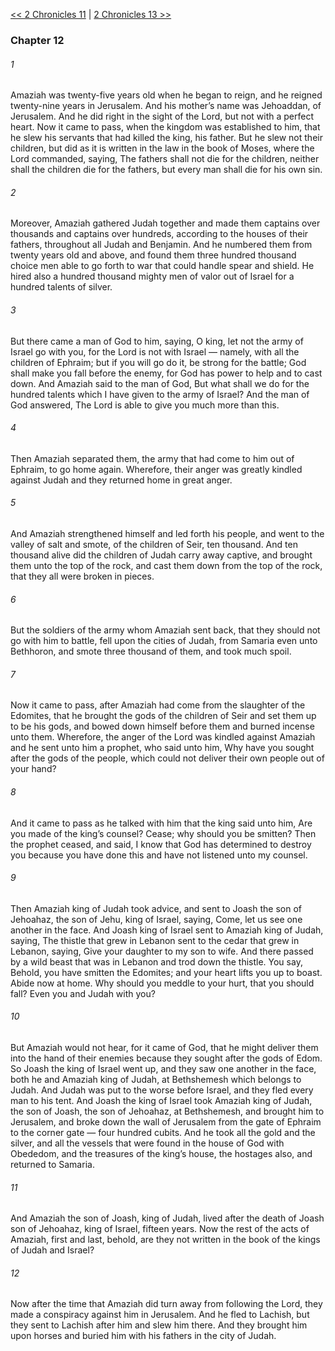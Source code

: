 [<< 2 Chronicles 11](2%20Chronicles%2011.md)  |  [2 Chronicles 13 >>](2%20Chronicles%2013.md)

### Chapter 12
###### 1
Amaziah was twenty-five years old when he began to reign, and he reigned twenty-nine years in Jerusalem. And his mother’s name was Jehoaddan, of Jerusalem. And he did right in the sight of the Lord, but not with a perfect heart. Now it came to pass, when the kingdom was established to him, that he slew his servants that had killed the king, his father. But he slew not their children, but did as it is written in the law in the book of Moses, where the Lord commanded, saying, The fathers shall not die for the children, neither shall the children die for the fathers, but every man shall die for his own sin.

###### 2
Moreover, Amaziah gathered Judah together and made them captains over thousands and captains over hundreds, according to the houses of their fathers, throughout all Judah and Benjamin. And he numbered them from twenty years old and above, and found them three hundred thousand choice men able to go forth to war that could handle spear and shield. He hired also a hundred thousand mighty men of valor out of Israel for a hundred talents of silver.

###### 3
But there came a man of God to him, saying, O king, let not the army of Israel go with you, for the Lord is not with Israel — namely, with all the children of Ephraim; but if you will go do it, be strong for the battle; God shall make you fall before the enemy, for God has power to help and to cast down. And Amaziah said to the man of God, But what shall we do for the hundred talents which I have given to the army of Israel? And the man of God answered, The Lord is able to give you much more than this.

###### 4
Then Amaziah separated them, the army that had come to him out of Ephraim, to go home again. Wherefore, their anger was greatly kindled against Judah and they returned home in great anger.

###### 5
And Amaziah strengthened himself and led forth his people, and went to the valley of salt and smote, of the children of Seir, ten thousand. And ten thousand alive did the children of Judah carry away captive, and brought them unto the top of the rock, and cast them down from the top of the rock, that they all were broken in pieces.

###### 6
But the soldiers of the army whom Amaziah sent back, that they should not go with him to battle, fell upon the cities of Judah, from Samaria even unto Bethhoron, and smote three thousand of them, and took much spoil.

###### 7
Now it came to pass, after Amaziah had come from the slaughter of the Edomites, that he brought the gods of the children of Seir and set them up to be his gods, and bowed down himself before them and burned incense unto them. Wherefore, the anger of the Lord was kindled against Amaziah and he sent unto him a prophet, who said unto him, Why have you sought after the gods of the people, which could not deliver their own people out of your hand?

###### 8
And it came to pass as he talked with him that the king said unto him, Are you made of the king’s counsel? Cease; why should you be smitten? Then the prophet ceased, and said, I know that God has determined to destroy you because you have done this and have not listened unto my counsel.

###### 9
Then Amaziah king of Judah took advice, and sent to Joash the son of Jehoahaz, the son of Jehu, king of Israel, saying, Come, let us see one another in the face. And Joash king of Israel sent to Amaziah king of Judah, saying, The thistle that grew in Lebanon sent to the cedar that grew in Lebanon, saying, Give your daughter to my son to wife. And there passed by a wild beast that was in Lebanon and trod down the thistle. You say, Behold, you have smitten the Edomites; and your heart lifts you up to boast. Abide now at home. Why should you meddle to your hurt, that you should fall? Even you and Judah with you?

###### 10
But Amaziah would not hear, for it came of God, that he might deliver them into the hand of their enemies because they sought after the gods of Edom. So Joash the king of Israel went up, and they saw one another in the face, both he and Amaziah king of Judah, at Bethshemesh which belongs to Judah. And Judah was put to the worse before Israel, and they fled every man to his tent. And Joash the king of Israel took Amaziah king of Judah, the son of Joash, the son of Jehoahaz, at Bethshemesh, and brought him to Jerusalem, and broke down the wall of Jerusalem from the gate of Ephraim to the corner gate — four hundred cubits. And he took all the gold and the silver, and all the vessels that were found in the house of God with Obededom, and the treasures of the king’s house, the hostages also, and returned to Samaria.

###### 11
And Amaziah the son of Joash, king of Judah, lived after the death of Joash son of Jehoahaz, king of Israel, fifteen years. Now the rest of the acts of Amaziah, first and last, behold, are they not written in the book of the kings of Judah and Israel?

###### 12
Now after the time that Amaziah did turn away from following the Lord, they made a conspiracy against him in Jerusalem. And he fled to Lachish, but they sent to Lachish after him and slew him there. And they brought him upon horses and buried him with his fathers in the city of Judah.